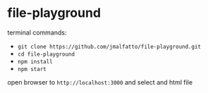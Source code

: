# file-playground

terminal commands:

* `git clone https://github.com/jmalfatto/file-playground.git`
* `cd file-playground`
* `npm install`
* `npm start`

open browser to `http://localhost:3000` and select and html file  
